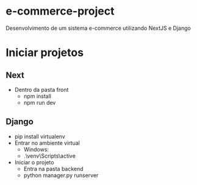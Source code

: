 # e-commerce-project
Desenvolvimento de um sistema e-commerce utilizando NextJS e Django

# Iniciar projetos
## Next
* Dentro da pasta front
  * npm install
  * npm run dev
 
## Django
  * pip install virtualenv
  * Entrar no ambiente virtual
     * Windows:
      * .\venv\Scripts\active
  * Iniciar o projeto
      * Entra na pasta backend
      * python manager.py runserver
